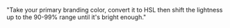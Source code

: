 "Take your primary branding color, convert it to HSL then shift the lightness up to the 90-99% range until it's bright enough."
